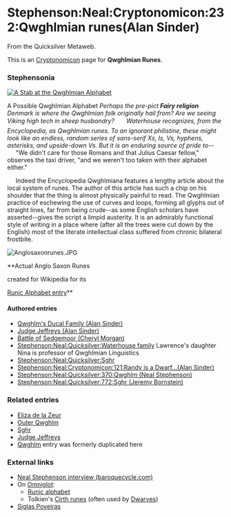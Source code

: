 
# Stephenson:Neal:Cryptonomicon:232:Qwghlmian runes(Alan Sinder)

From the Quicksilver Metaweb.

This is an [Cryptonomicon](/cryptonomicon) page for **Qwghlmian Runes**.

### Stephensonia



[![A Stab at the Qwghlmian Alphabet](/web/20060725222422im_/http://www.metaweb.com/wiki/upload/0/0b/QwghlmianRunes2S.png)](a-stab-at-the-qwghlmian-alphabet)  

A Possible Qwghlmian Alphabet
*Perhaps the pre-pict **Fairy religion** Denmark is where the Qwghlmian folk originally hail from? Are we seeing Viking high tech in sheep husbandry?*
     * Waterhouse recognizes, from the Encyclopedia, as Qwghlmian runes. To an ignorant philistine, these might look like an endless, random series of sans-serif Xs, Is, Vs, hyphens, asterisks, and upside-down Vs. But it is an enduring source of pride to--*     "We didn't care for those Romans and that Julius Caesar fellow," observes the taxi driver, "and we weren't too taken with their alphabet either."

     Indeed the Encyclopedia Qwghlmiana features a lengthy article about the local system of runes. The author of this article has such a chip on his shoulder that the thing is almost physically painful to read. The Qwghlmian practice of eschewing the use of curves and loops, forming all glyphs out of straight lines, far from being crude--as some English scholars have asserted--gives the script a limpid austerity. It is an admirably functional style of writing in a place where (after all the trees were cut down by the English) most of the literate intellectual class suffered from chronic bilateral frostbite.

![Anglosaxonrunes.JPG](/images/Anglosaxonrunes.JPG)  

**Actual Anglo Saxon Runes  

created for Wikipedia for its  

[Runic Alphabet entry](/http-en-wikipedia-org-wiki-runic-alphabet)**

#### Authored entries


* [Qwghlm's Ducal Family (Alan Sinder)](/qwghlm-s-ducal-family-alan-sinder)
* [Judge Jeffreys (Alan Sinder)](/judge-jeffreys-alan-sinder)
* [Battle of Sedgemoor (Cheryl Morgan)](/battle-of-sedgemoor-cheryl-morgan)
* [Stephenson:Neal:Quicksilver:Waterhouse family](/stephenson-neal-quicksilver-waterhouse-family) Lawrence's daughter Nina is professor of Qwghlmian Linguistics
* [Stephenson:Neal:Quicksilver:Sghr](/stephenson-neal-quicksilver-sghr)
* [Stephenson:Neal:Cryptonomicon:121:Randy is a Dwarf...(Alan Sinder)](/stephenson-neal-cryptonomicon-121-randy-is-a-dwarf-alan-sinder)
* [Stephenson:Neal:Quicksilver:370:Qwghlm (Neal Stephenson)](/stephenson-neal-quicksilver-370-qwghlm-neal-stephenson)
* [Stephenson:Neal:Quicksilver:772:Sghr (Jeremy Bornstein)](/stephenson-neal-quicksilver-772-sghr-jeremy-bornstein)


### Related entries


* [Eliza de la Zeur](/eliza-de-la-zeur)
* [Outer Qwghlm](/outer-qwghlm)
* [Sghr](/stephenson-neal-quicksilver-sghr)
* [Judge Jeffreys](/judge-jeffreys)
* [Qwghlm](/stephenson-neal-quicksilver-qwghlm) entry was formerly duplicated here


### External links


* [Neal Stephenson interview (baroquecycle.com)](/http-www-baroquecycle-com-interview-htm)
* On [Omniglot](/http-www-omniglot-com):
	+ [Runic alphabet](/http-www-omniglot-com-writing-runic-htm)
	+ Tolkien's [Cirth runes](/http-www-omniglot-com-writing-cirth-htm) (often used by [Dwarves](/stephenson-neal-cryptonomicon-121-randy-is-a-dwarf-alan-sinder))
* [Siglas Poveiras](/http-en-wikipedia-org-wiki-siglas-poveiras)
